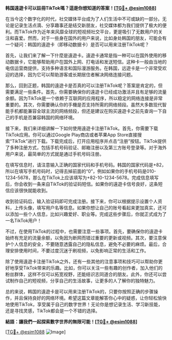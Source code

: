 **韩国遠遊卡可以註冊TikTok嗎？這是你想知道的答案！[[TG💪+ @esim1088](https://t.me/s/esim1088)]**

在当今这个数字化的时代，社交媒体平台成为了人们生活中不可或缺的一部分。无论是记录生活点滴、分享趣事还是结交新朋友，社交媒体都为我们提供了极大的便利。而TikTok作为近年来风靡全球的短视频社交平台，更是吸引了无数用户的关注和喜爱。然而，对于一些身在国外的用户来说，比如身处韩国的朋友，可能会有一个疑问：韩国的遠遊卡（即移动数据卡）是否可以用来注册TikTok呢？

首先，让我们来了解一下什麼是遠遊卡。遠遊卡通常是指一种可以在国外使用的移动数据卡，它能够帮助用户在国外上网、打电话和发送短信。这种卡一般由当地的电信运营商提供，支持多种语言和国际漫游服务。在韩国，远遊卡是一个非常受欢迎的选择，因为它可以帮助游客或长期居住者解决网络连接问题。

那么，回到正题，韩国的遠遊卡是否真的可以注册TikTok呢？答案是肯定的，但需要满足一些条件。首先，你需要确保你的遠遊卡已经成功激活并且有足够的流量余额。因为TikTok是一个依赖于互联网的应用程序，所以稳定的网络连接是非常重要的。其次，你需要确认你的手機是否支持所需的网络频段。虽然大多数现代智能手机都能兼容全球主流的网络频段，但还是建议在购买遠遊卡之前先查询一下自己的手机是否兼容韩国的网络环境。

接下来，我们来详细讲解一下如何使用遠遊卡注册TikTok。首先，你需要下载TikTok应用。你可以通过Google Play商店或者苹果App Store直接搜索“TikTok”进行下载。下载完成后，打开应用程序并点击“注册”按钮。TikTok提供了多种注册方式，包括手机号码验证、邮箱注册以及第三方账号登录等。对于海外用户来说，最简单的方式就是通过手机号码注册。

在填写信息时，请注意输入正确的国家代码和手机号码。韩国的国家代码是+82，所以在填写手机号码时，记得去掉前面的“0”，例如如果你的手机号码是010-1234-5678，那么在TikTok上应该填写为+82-10-1234-5678。完成信息填写后，你会收到一条来自TikTok的验证码短信。如果你的遠遊卡信号良好，这条短信应该很快就能收到。

收到验证码后，输入验证码即可完成注册。接下来，你可以根据提示设置个人资料，上传头像，填写用户名等信息。如果你想让自己的账号看起来更加真实，还可以添加一些个人信息，比如兴趣爱好、职业等。完成这些步骤后，你就正式成为了一名TikTok用户！

不过，在使用TikTok的过程中，也需要注意一些事项。首先，要确保你的遠遊卡始终有充足的流量余额，以免因为断网而错过重要的更新或视频。其次，要注意保护个人信息的安全，不要随意透露自己的隐私信息，避免不必要的麻烦。最后，合理安排使用时间，不要过度沉迷于刷视频，以免影响正常的生活和工作。

除了使用遠遊卡注册TikTok之外，还有一些其他的注意事项和技巧可以帮助你更好地享受TikTok带来的乐趣。比如，你可以关注一些有趣的创作者，加入他们的粉丝群体，这样不仅可以拓宽视野，还能结识志同道合的朋友。此外，你还可以尝试制作自己的短视频，分享自己的生活故事，让更多的人了解你的独特魅力。

总的来说，韩国的遠遊卡是可以用来注册TikTok的，只要你按照正确的步骤操作，并且保持良好的网络环境。希望这篇文章能解答你心中的疑惑，让你轻松愉快地使用TikTok，享受属于自己的数字世界！无论你是想记录生活、学习新技能，还是寻找灵感，TikTok都会是一个不错的选择。

**結語：讓我們一起探索數字世界的無限可能！[[TG💪+ @esim1088](https://t.me/s/esim1088)]**

[[TG💪+ @esim1088](https://t.me/s/esim1088) ![Image](https://i.postimg.cc/4NQfJmqS/Snipaste-2025-05-13-00-14-12.png)]